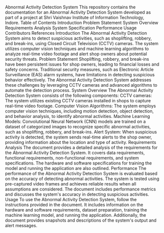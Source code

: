 Abnormal Activity Detection System
This repository contains the documentation for an Abnormal Activity Detection System developed as part of a project at Shri Vaishnav Institute of Information Technology, Indore.
Table of Contents
Introduction
Problem Statement
System Overview
Requirements Analysis
System Specification
Performance
Usage
Contributors
References
Introduction
The Abnormal Activity Detection System aims to detect suspicious activities, such as shoplifting, robbery, and break-ins, using Closed Circuit Television (CCTV) cameras. The system utilizes computer vision techniques and machine learning algorithms to analyze real-time video footage and alert shop owners about potential security threats.
Problem Statement
Shoplifting, robbery, and break-ins have been persistent issues for shop owners, leading to financial losses and safety concerns. Traditional security measures, such as Electronic Article Surveillance (EAS) alarm systems, have limitations in detecting suspicious behavior effectively. The Abnormal Activity Detection System addresses these challenges by leveraging CCTV cameras and advanced algorithms to automate the detection process.
System Overview
The Abnormal Activity Detection System consists of the following components:
CCTV cameras: The system utilizes existing CCTV cameras installed in shops to capture real-time video footage.
Computer Vision Algorithms: The system employs computer vision techniques, including motion detection, object detection, and behavior analysis, to identify abnormal activities.
Machine Learning Models: Convolutional Neural Network (CNN) models are trained on a dataset of categorized images to recognize specific abnormal activities, such as shoplifting, robbery, and break-ins.
Alert System: When suspicious activity is detected, the system sends real-time alerts to the shop owner, providing information about the location and type of activity.
Requirements Analysis
The document provides a detailed analysis of the requirements for the Abnormal Activity Detection System. It covers data requirements, functional requirements, non-functional requirements, and system specifications. The hardware and software specifications for training the model and running the application are also outlined.
Performance
The performance of the Abnormal Activity Detection System is evaluated based on the accuracy of detecting abnormal activities. The system is tested using pre-captured video frames and achieves reliable results when all assumptions are considered. The document includes performance metrics and discusses the system's accuracy in detecting suspicious activities.
Usage
To use the Abnormal Activity Detection System, follow the instructions provided in the document. It includes information on the hardware and software requirements, dataset preparation, training the machine learning model, and running the application. Additionally, the document provides snapshots and descriptions of the system's output and alert messages.
